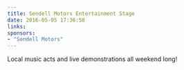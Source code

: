 ```yaml
---
title: Sendell Motors Entertainment Stage
date: 2016-05-05 17:36:58
links:
sponsors:
- "Sendell Motors"
---
```

Local music acts and live demonstrations all weekend long!

